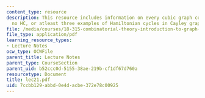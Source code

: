 ```yaml
---
content_type: resource
description: This resource includes information on every cubic graph contains either
  no HC, or atleast three examples of Hamiltonian cycles in Cayley graphs of Sn.
file: /media/courses/18-315-combinatorial-theory-introduction-to-graph-theory-extremal-and-enumerative-combinatorics-spring-2005/7ccbb129abbd0e4dacbe372e78c00925_lec21.pdf
file_type: application/pdf
learning_resource_types:
- Lecture Notes
ocw_type: OCWFile
parent_title: Lecture Notes
parent_type: CourseSection
parent_uid: b52ccc0d-5155-38ae-219b-cf1df67d760a
resourcetype: Document
title: lec21.pdf
uid: 7ccbb129-abbd-0e4d-acbe-372e78c00925
---
```

